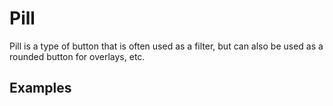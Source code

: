 <script setup>
  import Vue from './vue.md';
  import React from './react.md';
</script>

# Pill

Pill is a type of button that is often used as a filter, but can also be used as a rounded button for overlays, etc.

## Examples

<theme-switcher />

<pill-example />

<tabs-content> 
  <template #react>
    <react />
  </template>
  <template #vue>
    <vue />
  </template>
</tabs-content>
